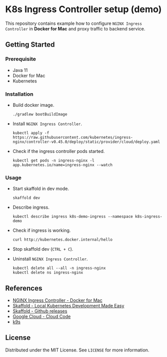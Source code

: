 # K8s Ingress Controller setup (demo)

This repository contains example how to configure `NGINX Ingress Controller` in **Docker for Mac** and proxy traffic to
backend service.

## Getting Started

### Prerequisite

* Java 11
* Docker for Mac
* Kubernetes

### Installation

* Build docker image.
  ```shell
  ./gradlew bootBuildImage
  ```

* Install `NGINX Ingress Controller`.
  ````shell
  kubectl apply -f https://raw.githubusercontent.com/kubernetes/ingress-nginx/controller-v0.45.0/deploy/static/provider/cloud/deploy.yaml
  ````

* Check if the ingress controller pods started.
  ```shell
  kubectl get pods -n ingress-nginx -l app.kubernetes.io/name=ingress-nginx --watch
  ```

### Usage

* Start skaffold in dev mode.
  ```shell
  skaffold dev
  ```

* Describe ingress.
  ```shell
  kubectl describe ingress k8s-demo-ingress --namespace k8s-ingress-demo
  ```

* Check if ingress is working.
  ```shell
  curl http://kubernetes.docker.internal/hello
  ```

* Stop skaffold dev (`CTRL + C`).

* Uninstall `NGINX Ingress Controller`.
  ```shell
  kubectl delete all --all -n ingress-nginx
  kubectl delete ns ingress-nginx
  ```

## References

* [NGINX Ingress Controller - Docker for Mac](https://kubernetes.github.io/ingress-nginx/deploy/#docker-for-mac)
* [Skaffold - Local Kubernetes Development Made Easy](https://www.youtube.com/watch?v=tTNrzEjROCo)
* [Skaffold - Github releases](https://github.com/GoogleContainerTools/skaffold/releases)
* [Google Cloud - Cloud Code](https://cloud.google.com/code)
* [k9s](https://github.com/derailed/k9s)

## License

Distributed under the MIT License. See `LICENSE` for more information.
